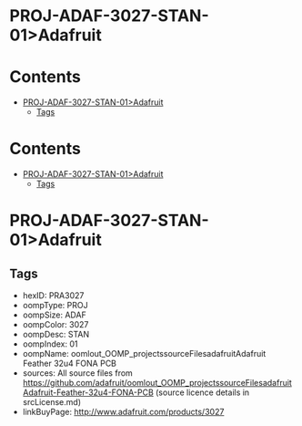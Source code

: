 
PROJ-ADAF-3027-STAN-01>Adafruit
===============================

Contents
========

* [PROJ-ADAF-3027-STAN-01>Adafruit](#proj-adaf-3027-stan-01adafruit)
	* [Tags](#tags)

Contents
========

* [PROJ-ADAF-3027-STAN-01>Adafruit](#proj-adaf-3027-stan-01adafruit)
	* [Tags](#tags)

# PROJ-ADAF-3027-STAN-01>Adafruit

## Tags

- hexID: PRA3027
- oompType: PROJ
- oompSize: ADAF
- oompColor: 3027
- oompDesc: STAN
- oompIndex: 01
- oompName: oomlout_OOMP_projectssourceFilesadafruitAdafruit Feather 32u4 FONA PCB
- sources: All source files from https://github.com/adafruit/oomlout_OOMP_projectssourceFilesadafruitAdafruit-Feather-32u4-FONA-PCB (source licence details in srcLicense.md)
- linkBuyPage: http://www.adafruit.com/products/3027
